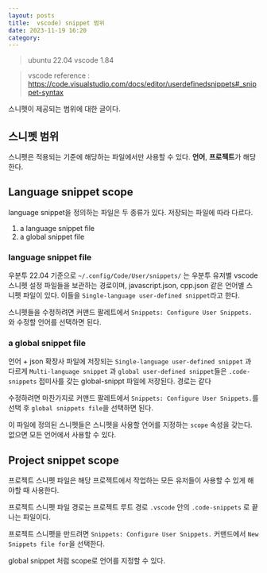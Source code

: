 ```yaml
---
layout: posts
title:  vscode) snippet 범위
date: 2023-11-19 16:20
category:  
---
```


> ubuntu 22.04
> vscode 1.84

> vscode reference : https://code.visualstudio.com/docs/editor/userdefinedsnippets#_snippet-syntax

스니펫이 제공되는 범위에 대한 글이다.

## 스니펫 범위

스니펫은 적용되는 기준에 해당하는 파일에서만 사용할 수 있다. **언어**, **프로젝트**가 해당한다.

## Language snippet scope

language snippet을 정의하는 파일은 두 종류가 있다. 저장되는 파일에 따라 다르다.

1. a language snippet file
2. a global snippet file

### language snippet file

우분투 22.04 기준으로 `~/.config/Code/User/snippets/` 는 우분투 유저별 vscode 스니펫 설정 파일들을 보관하는 경로이며, javascript.json, cpp.json 같은 언어별 스니펫 파일이 있다. 이들을 `Single-language user-defined snippet`라고 한다.

스니펫들을 수정하려면 커맨드 팔레트에서 `Snippets: Configure User Snippets.` 와 수정할 언어를 선택하면 된다.

### a global snippet file

언어 + json 확장사 파일에 저장되는 `Single-language user-defined snippet` 과 다르게 `Multi-language snippet` 과 `global user-defined snippet`들은 `.code-snippets` 접미사를 갖는 global-snippt 파일에 저장된다. 경로는 같다

수정하려면 마찬가지로 커맨드 팔레트에서 `Snippets: Configure User Snippets.`를 선택 후 `global snippets file`을 선택하면 된다.

이 파일에 정의된 스니펫들은 스니펫을 사용할 언어를 지정하는 `scope` 속성을 갖는다. 없으면 모든 언어에서 사용할 수 있다.

## Project snippet scope

프로젝트 스니펫 파일은 해당 프로젝트에서 작업하는 모든 유저들이 사용할 수 있게 해야할 때 사용한다.

프로젝트 스니펫 파일 경로는 프로젝트 루트 경로 `.vscode` 안의 `.code-snippets` 로 끝나는 파일이다.

프로젝트 스니펫을 만드려면 `Snippets: Configure User Snippets.` 커맨드에서 `New Snippets file for`을 선택한다.

global snippet 처럼 scope로 언어를 지정할 수 있다.

